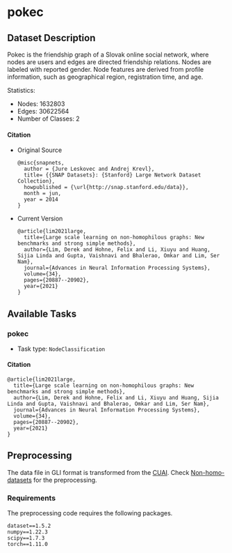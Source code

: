 # pokec

## Dataset Description
Pokec is the friendship graph of a Slovak online social network, where nodes are users and edges are directed friendship relations. Nodes are labeled with reported gender. Node features are derived from profile information, such as geographical region, registration time, and age.

Statistics:
- Nodes: 1632803
- Edges: 30622564
- Number of Classes: 2

#### Citation
- Original Source
  ```
  @misc{snapnets,
    author = {Jure Leskovec and Andrej Krevl},
    title= {{SNAP Datasets}: {Stanford} Large Network Dataset Collection},
    howpublished = {\url{http://snap.stanford.edu/data}},
    month = jun,
    year = 2014
  }
  ```
- Current Version
  ```
  @article{lim2021large,
    title={Large scale learning on non-homophilous graphs: New benchmarks and strong simple methods},
    author={Lim, Derek and Hohne, Felix and Li, Xiuyu and Huang, Sijia Linda and Gupta, Vaishnavi and Bhalerao, Omkar and Lim, Ser Nam},
    journal={Advances in Neural Information Processing Systems},
    volume={34},
    pages={20887--20902},
    year={2021}
  }
  ```
## Available Tasks

### pokec

- Task type: `NodeClassification`


#### Citation

```
@article{lim2021large,
  title={Large scale learning on non-homophilous graphs: New benchmarks and strong simple methods},
  author={Lim, Derek and Hohne, Felix and Li, Xiuyu and Huang, Sijia Linda and Gupta, Vaishnavi and Bhalerao, Omkar and Lim, Ser Nam},
  journal={Advances in Neural Information Processing Systems},
  volume={34},
  pages={20887--20902},
  year={2021}
}
```

## Preprocessing
The data file in GLI format is transformed from the [CUAI](https://github.com/CUAI/Non-Homophily-Large-Scale). Check [Non-homo-datasets](https://github.com/GreatSnoopyMe/Non-homo-datasets) for the preprocessing.


### Requirements

The preprocessing code requires the following packages.

```
dataset==1.5.2
numpy==1.22.3
scipy==1.7.3
torch==1.11.0
```
